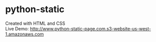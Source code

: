# python-static
  Created with HTML and CSS  
  Live Demo:
http://www.python-static-page.com.s3-website-us-west-1.amazonaws.com
